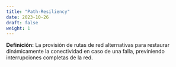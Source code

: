 ```yaml
---
title: "Path-Resiliency"
date: 2023-10-26
draft: false
weight: 1
---
```


**Definición:** La provisión de rutas de red alternativas para restaurar dinámicamente la conectividad en caso de una falla, previniendo interrupciones completas de la red.
